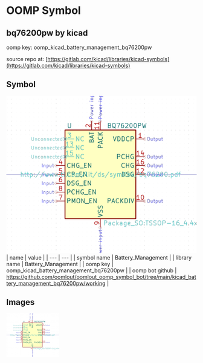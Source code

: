 # OOMP Symbol  
## bq76200pw  by kicad  
  
oomp key: oomp_kicad_battery_management_bq76200pw  
  
source repo at: [https://gitlab.com/kicad/libraries/kicad-symbols](https://gitlab.com/kicad/libraries/kicad-symbols)  
## Symbol  
  
[![working.png](working_600.png)](working.png)  
| name | value | 
| --- | --- | 
| symbol name | Battery_Management | 
| library name | Battery_Management | 
| oomp key | oomp_kicad_battery_management_bq76200pw | 
| oomp bot github | https://github.com/oomlout/oomlout_oomp_symbol_bot/tree/main/kicad_battery_management_bq76200pw/working | 
## Images  
  
[![working.png](working_140.png)](working.png)  
